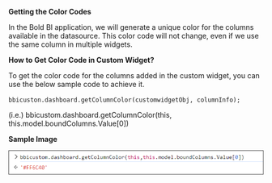 **Getting the Color Codes**

In the Bold BI application, we will generate a unique color for the columns available in the datasource. This color code will not change, even if we use the same column in multiple widgets. 

**How to Get Color Code in Custom Widget?**

To get the color code for the columns added in the custom widget, you can use the below sample code to achieve it.

```
bbicuston.dashboard.getColumnColor(customwidgetObj, columnInfo);
```

(i.e.) bbicustom.dashboard.getColumnColor(this, this.model.boundColumns.Value[0])

**Sample Image**

![Basic Properties](images/ColumnColor.png)
